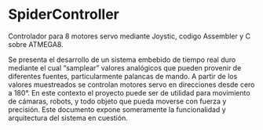 # SpiderController
Controlador para 8 motores servo mediante Joystic, codigo Assembler y C sobre ATMEGA8.

Se presenta el desarrollo de un sistema embebido de tiempo real duro mediante el cual “samplear” valores
analógicos que pueden provenir de diferentes fuentes, particularmente palancas de mando. A partir de los
valores muestreados se controlan motores servo en direcciones desde cero a 180°. En este contexto el
proyecto puede ser de utilidad para movimiento de cámaras, robots, y todo objeto que pueda moverse con
fuerza y precisión. Este documento expone someramente la funcionalidad y arquitectura del sistema en
cuestión.
